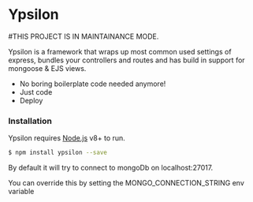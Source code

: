 # Ypsilon

#THIS PROJECT IS IN MAINTAINANCE MODE.

Ypsilon is a framework that wraps up most common used settings of express, bundles your controllers and routes and has build in support for mongoose & EJS views.

  - No boring boilerplate code needed anymore!
  - Just code
  - Deploy

### Installation

Ypsilon requires [Node.js](https://nodejs.org/) v8+ to run.

```sh
$ npm install ypsilon --save
```

By default it will try to connect to mongoDb on localhost:27017.

You can override this by setting the MONGO_CONNECTION_STRING env variable
